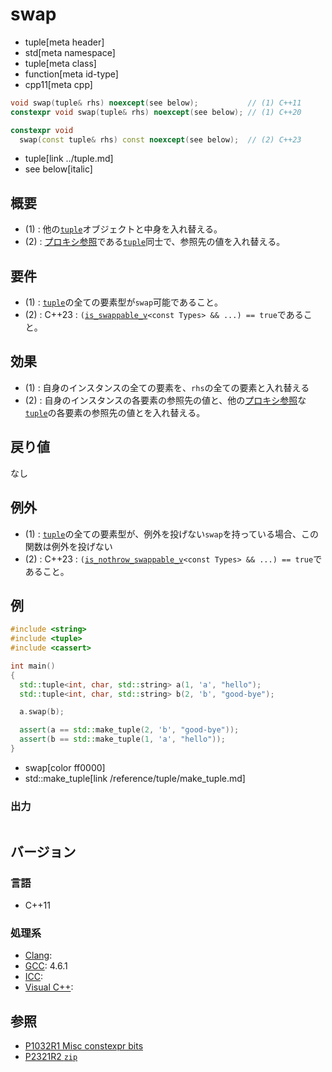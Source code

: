 # swap
* tuple[meta header]
* std[meta namespace]
* tuple[meta class]
* function[meta id-type]
* cpp11[meta cpp]

```cpp
void swap(tuple& rhs) noexcept(see below);           // (1) C++11
constexpr void swap(tuple& rhs) noexcept(see below); // (1) C++20

constexpr void
  swap(const tuple& rhs) const noexcept(see below);  // (2) C++23
```
* tuple[link ../tuple.md]
* see below[italic]

## 概要
- (1) : 他の[`tuple`](../tuple.md)オブジェクトと中身を入れ替える。
- (2) : [プロキシ参照](/reference/iterator/indirectly_writable.md)である[`tuple`](../tuple.md)同士で、参照先の値を入れ替える。


## 要件
- (1) : [`tuple`](../tuple.md)の全ての要素型が`swap`可能であること。
- (2) : C++23 : `(`[`is_swappable_v`](/reference/type_traits/is_swappable.md)`<const Types> && ...) == true`であること。


## 効果
- (1) : 自身のインスタンスの全ての要素を、`rhs`の全ての要素と入れ替える
- (2) : 自身のインスタンスの各要素の参照先の値と、他の[プロキシ参照](/reference/iterator/indirectly_writable.md)な[`tuple`](../tuple.md)の各要素の参照先の値とを入れ替える。


## 戻り値
なし


## 例外
- (1) : [`tuple`](../tuple.md)の全ての要素型が、例外を投げない`swap`を持っている場合、この関数は例外を投げない
- (2) : C++23 : `(`[`is_nothrow_swappable_v`](/reference/type_traits/is_nothrow_swappable.md)`<const Types> && ...) == true`であること。


## 例
```cpp example
#include <string>
#include <tuple>
#include <cassert>

int main()
{
  std::tuple<int, char, std::string> a(1, 'a', "hello");
  std::tuple<int, char, std::string> b(2, 'b', "good-bye");

  a.swap(b);

  assert(a == std::make_tuple(2, 'b', "good-bye"));
  assert(b == std::make_tuple(1, 'a', "hello"));
}
```
* swap[color ff0000]
* std::make_tuple[link /reference/tuple/make_tuple.md]

### 出力
```
```

## バージョン
### 言語
- C++11

### 処理系
- [Clang](/implementation.md#clang): 
- [GCC](/implementation.md#gcc): 4.6.1
- [ICC](/implementation.md#icc): 
- [Visual C++](/implementation.md#visual_cpp): 


## 参照
- [P1032R1 Misc constexpr bits](http://www.open-std.org/jtc1/sc22/wg21/docs/papers/2018/p1032r1.html)
- [P2321R2 `zip`](https://www.open-std.org/jtc1/sc22/wg21/docs/papers/2021/p2321r2.html)
